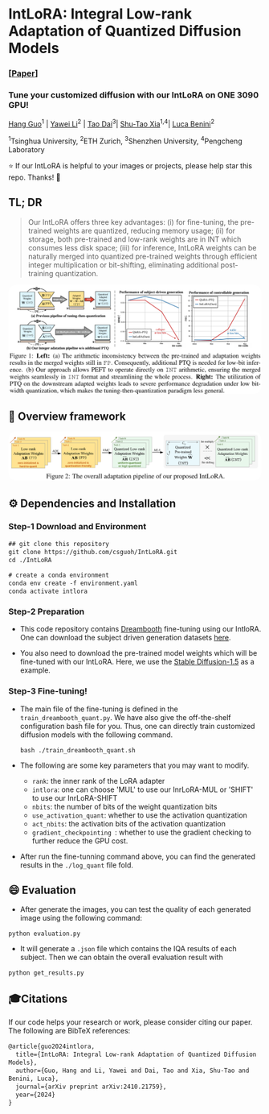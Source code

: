 # IntLoRA: Integral Low-rank Adaptation of Quantized Diffusion Models

### [[Paper](https://arxiv.org/pdf/2410.21759)]

### Tune your customized diffusion with our IntLoRA on ONE 3090 GPU!

[Hang Guo](https://csguoh.github.io/)<sup>1</sup> | [Yawei Li](https://yaweili.bitbucket.io/)<sup>2</sup> | [Tao Dai](https://scholar.google.com/citations?user=MqJNdaAAAAAJ&hl=zh-CN)<sup>3</sup>| [Shu-Tao Xia](https://scholar.google.com.hk/citations?user=koAXTXgAAAAJ&hl=zh-CN)<sup>1,4</sup>| [Luca Benini](https://scholar.google.com.hk/citations?user=8riq3sYAAAAJ&hl=zh-CN&oi=ao)<sup>2</sup>

<sup>1</sup>Tsinghua University, <sup>2</sup>ETH Zurich, <sup>3</sup>Shenzhen University, <sup>4</sup>Pengcheng Laboratory 




:star: If our IntLoRA is helpful to your images or projects, please help star this repo. Thanks! :hugs:


## TL; DR
> Our IntLoRA offers three key advantages: (i) for fine-tuning, the pre-trained weights are quantized, reducing memory usage; (ii) for storage, both pre-trained and low-rank weights are in INT which consumes less disk space; (iii) for inference, IntLoRA weights can be naturally merged into quantized pre-trained weights through efficient integer multiplication or bit-shifting, eliminating additional post-training quantization.

<p align="center">
    <img src="assets/motivation.png" style="border-radius: 15px">
</p>


## 🔎 Overview framework

<p align="center">
    <img src="assets/pipeline.png" style="border-radius: 15px">
</p>



## ⚙️ Dependencies and Installation

### Step-1 Download and Environment

```
## git clone this repository
git clone https://github.com/csguoh/IntLoRA.git
cd ./IntLoRA
```

```
# create a conda environment
conda env create -f environment.yaml
conda activate intlora
```

### Step-2 Preparation

- This code repository contains [Dreambooth](https://arxiv.org/abs/2208.12242) fine-tuning using our IntloRA. One can download the subject driven generation datasets [here](https://github.com/google/dreambooth/tree/main/dataset).

- You also need to download the pre-trained model weights which will be fine-tuned with our IntLoRA. Here, we use the [Stable Diffusion-1.5](https://huggingface.co/CompVis) as a example.


### Step-3 Fine-tuning!

- The main file of the fine-tuning is defined in the `train_dreambooth_quant.py`. We have also give the off-the-shelf configuration bash file for you. Thus, one can directly train customized diffusion models with the following command.

  ```
  bash ./train_dreambooth_quant.sh
  ```

- The following are some key parameters that you may want to modify.

  - `rank`: the inner rank of the LoRA adapter
  - `intlora`: one can choose 'MUL' to use our InrLoRA-MUL or 'SHIFT' to use our InrLoRA-SHIFT
  - `nbits`: the number of bits of the weight quantization bits
  - `use_activation_quant`: whether to use the activation quantization
  - `act_nbits`: the activation bits of the activation quantization
  - `gradient_checkpointing `: whether to use the gradient checking to further reduce the GPU cost.

- After run the fine-tunning command above, you can find the generated results in the `./log_quant` file fold.

## 😄 Evaluation
- After generate the images, you can test the quality of each generated image using the following command:

```
python evaluation.py
```

- It will generate a `.json` file which contains the IQA results of each subject. Then we can obtain the overall evaluation result with 

```
python get_results.py
```



## 🎓Citations
If our code helps your research or work, please consider citing our paper.
The following are BibTeX references:


```
@article{guo2024intlora,
  title={IntLoRA: Integral Low-rank Adaptation of Quantized Diffusion Models},
  author={Guo, Hang and Li, Yawei and Dai, Tao and Xia, Shu-Tao and Benini, Luca},
  journal={arXiv preprint arXiv:2410.21759},
  year={2024}
}
```



